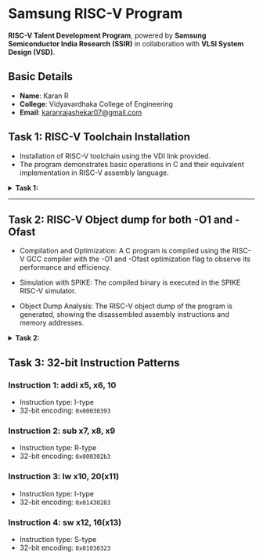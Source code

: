 # Samsung RISC-V Program  

**RISC-V Talent Development Program**, powered by **Samsung Semiconductor India Research (SSIR)** in collaboration with **VLSI System Design (VSD)**.  

## Basic Details  
- **Name**: Karan R  
- **College**: Vidyavardhaka College of Engineering  
- **Email**: karanrajashekar07@gmail.com  

## Task 1: RISC-V Toolchain Installation 
- Installation of RISC-V toolchain using the VDI link provided.
- The program demonstrates basic operations in C and their equivalent implementation in RISC-V assembly language.  
<details>
<summary> <b>Task 1:</b></summary>
<br>
1.Compilation and execution of a C program (sum1ton.c) that calculates the sum of numbers from 1 to 15.
  
![image](https://github.com/user-attachments/assets/92581395-3c0d-4253-84b3-d23bfcf6ffe5)
  
2.Leafpad editor displaying the source code of the sum1ton.c program, implementing the logic to calculate the sum of integers from 1 to 15.
![image](https://github.com/user-attachments/assets/71f9f5e8-56af-4034-b858-d67c87dab718)

3.Terminal window displaying disassembled output, including the assembly instructions of the compiled C program
![image](https://github.com/user-attachments/assets/0926616e-90bf-466b-8b4e-4a43febf0452)

4.RISC-V  -O1 and -Ofast

![image](https://github.com/user-attachments/assets/b8e75b6f-855f-4402-8d46-62c50067b565)

</details>

---------------------------------------------------------

## Task 2: RISC-V Object dump for both -O1 and -Ofast

- Compilation and Optimization: A C program is compiled using the RISC-V GCC compiler with the -O1 and -Ofast optimization flag to observe its performance and efficiency.

- Simulation with SPIKE: The compiled binary is executed in the SPIKE RISC-V simulator.

- Object Dump Analysis: The RISC-V object dump of the program is generated, showing the disassembled assembly instructions and memory addresses.

<details>
<summary> <b>Task 2:</b></summary>
<br>
1.simple c program of swap of numbers using RISC-V GCC

![C(swap_of_no )](https://github.com/user-attachments/assets/cce56ffb-6319-4548-aa8a-86171708f784)

2.object dump file for -O1 

![swap_O1_1](https://github.com/user-attachments/assets/32042ae2-75b9-4a09-8a0e-5617018200b4)
![swap_O1_2](https://github.com/user-attachments/assets/b4859cc3-a0c4-4e5f-b1b0-8e5413967272)

3.object dump file for -Ofast

![swap_Ofast_1](https://github.com/user-attachments/assets/a84db581-02bc-450d-9c7d-3333829915f6)
![swap_Ofast_2](https://github.com/user-attachments/assets/17cc8da5-ad19-4a42-b8df-5a53b0da8c04)

</details>

## Task 3: 32-bit Instruction Patterns

### Instruction 1: addi x5, x6, 10
- Instruction type: I-type
- 32-bit encoding: `0x00030393`

### Instruction 2: sub x7, x8, x9
- Instruction type: R-type
- 32-bit encoding: `0x000302b3`

### Instruction 3: lw x10, 20(x11)
- Instruction type: I-type
- 32-bit encoding: `0x01430283`

### Instruction 4: sw x12, 16(x13)
- Instruction type: S-type
- 32-bit encoding: `0x01030323`
</details>

  














